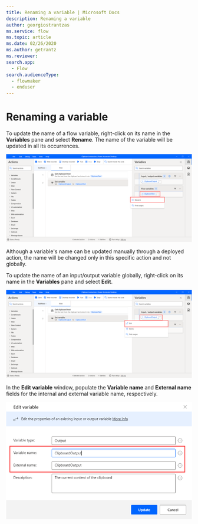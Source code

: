 ```yaml
---
title: Renaming a variable | Microsoft Docs
description: Renaming a variable
author: georgiostrantzas
ms.service: flow
ms.topic: article
ms.date: 02/26/2020
ms.author: getrantz
ms.reviewer:
search.app: 
  - Flow
search.audienceType: 
  - flowmaker
  - enduser
---
```


# Renaming a variable

To update the name of a flow variable, right-click on its name in the **Variables** pane and select **Rename**. The name of the variable will be updated in all its occurrences.

![The Rename option for flow variables.](../media/renaming-variables/rename-flow-variabe.png)

Although a variable's name can be updated manually through a deployed action, the name will be changed only in this specific action and not globally. 

To update the name of an input/output variable globally, right-click on its name in the **Variables** pane and select **Edit**.

![he Rename option for input/output variables.](../media/renaming-variables/rename-external-variabe.png)

In the **Edit variable** window, populate the **Variable name** and **External name** fields for the internal and external variable name, respectively. 

![The Edit variable window.](../media/renaming-variables/edit-variable-window.png)





